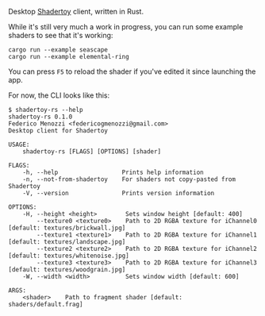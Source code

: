Desktop [Shadertoy](https://www.shadertoy.com) client, written in Rust.

While it's still very much a work in progress, you can run some example shaders to see that it's working:

```
cargo run --example seascape
cargo run --example elemental-ring
```

You can press `F5` to reload the shader if you've edited it since launching the app.

For now, the CLI looks like this:

```
$ shadertoy-rs --help
shadertoy-rs 0.1.0
Federico Menozzi <federicogmenozzi@gmail.com>
Desktop client for Shadertoy

USAGE:
    shadertoy-rs [FLAGS] [OPTIONS] [shader]

FLAGS:
    -h, --help                  Prints help information
    -n, --not-from-shadertoy    For shaders not copy-pasted from Shadertoy
    -V, --version               Prints version information

OPTIONS:
    -H, --height <height>        Sets window height [default: 400]
        --texture0 <texture0>    Path to 2D RGBA texture for iChannel0 [default: textures/brickwall.jpg]
        --texture1 <texture1>    Path to 2D RGBA texture for iChannel1 [default: textures/landscape.jpg]
        --texture2 <texture2>    Path to 2D RGBA texture for iChannel2 [default: textures/whitenoise.jpg]
        --texture3 <texture3>    Path to 2D RGBA texture for iChannel3 [default: textures/woodgrain.jpg]
    -W, --width <width>          Sets window width [default: 600]

ARGS:
    <shader>    Path to fragment shader [default: shaders/default.frag]
````
